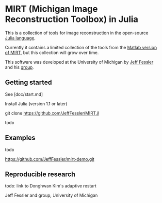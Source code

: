 # MIRT (Michigan Image Reconstruction Toolbox) in Julia

This is a collection of tools for image reconstruction
in the open-source
[Julia language](https://julialang.org/).

Currently it contains a limited
collection of the tools from the
[Matlab version of MIRT](http://web.eecs.umich.edu/~fessler/code),
but this collection will grow over time.

This software was developed at the University of Michigan
by
[Jeff Fessler](http://web.eecs.umich.edu/~fessler)
and his
[group](http://web.eecs.umich.edu/~fessler/group).


## Getting started

See
[doc/start.md]

Install Julia (version 1.1 or later)

git clone https://github.com/JeffFessler/MIRT.jl

todo

## Examples

todo

https://github.com/JeffFessler/mirt-demo.git


## Reproducible research

todo: link to Donghwan Kim's adaptive restart

Jeff Fessler and group, University of Michigan
